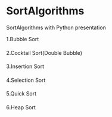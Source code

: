 SortAlgorithms
==============

SortAlgorithms with Python presentation

1.Bubble Sort
####
2.Cocktail Sort(Double Bubble)
####
3.Insertion Sort
####
4.Selection Sort
####
5.Quick Sort
####
6.Heap Sort
####

